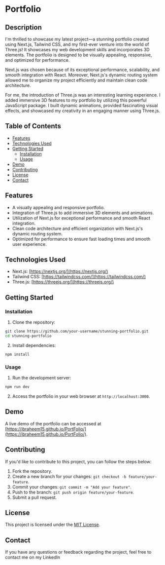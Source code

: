 # Portfolio

## Description

I'm thrilled to showcase my latest project—a stunning portfolio created using Next.js, Tailwind CSS, and my first-ever venture into the world of Three.js! It showcases my web development skills and incorporates 3D elements. The portfolio is designed to be visually appealing, responsive, and optimized for performance.

Next.js was chosen because of its exceptional performance, scalability, and smooth integration with React. Moreover, Next.js's dynamic routing system allowed me to organize my project efficiently and maintain clean code architecture.

For me, the introduction of Three.js was an interesting learning experience. I added immersive 3D features to my portfolio by utilizing this powerful JavaScript package. I built dynamic animations, provided fascinating visual effects, and showcased my creativity in an engaging manner using Three.js.

## Table of Contents

- [Features](#features)
- [Technologies Used](#technologies-used)
- [Getting Started](#getting-started)
  - [Installation](#installation)
  - [Usage](#usage)
- [Demo](#demo)
- [Contributing](#contributing)
- [License](#license)
- [Contact](#contact)

## Features

- A visually appealing and responsive portfolio.
- Integration of Three.js to add immersive 3D elements and animations.
- Utilization of Next.js for exceptional performance and smooth React integration.
- Clean code architecture and efficient organization with Next.js's dynamic routing system.
- Optimized for performance to ensure fast loading times and smooth user experience.

## Technologies Used

- Next.js: [https://nextjs.org/](https://nextjs.org/)
- Tailwind CSS: [https://tailwindcss.com/](https://tailwindcss.com/)
- Three.js: [https://threejs.org/](https://threejs.org/)

## Getting Started

### Installation

1. Clone the repository:

```bash
git clone https://github.com/your-username/stunning-portfolio.git
cd stunning-portfolio
```

2. Install dependencies:

```bash
npm install
```

### Usage

1. Run the development server:

```bash
npm run dev
```

2. Access the portfolio in your web browser at `http://localhost:3000`.

## Demo

A live demo of the portfolio can be accessed at [https://ibraheem15.github.io/PortFolio/](https://ibraheem15.github.io/PortFolio/).

## Contributing

If you'd like to contribute to this project, you can follow the steps below:

1. Fork the repository.
2. Create a new branch for your changes: `git checkout -b feature/your-feature`.
3. Commit your changes: `git commit -m "Add your feature"`.
4. Push to the branch: `git push origin feature/your-feature`.
5. Submit a pull request.

## License

This project is licensed under the [MIT License](LICENSE).

## Contact

If you have any questions or feedback regarding the project, feel free to contact me on my LinkedIn
